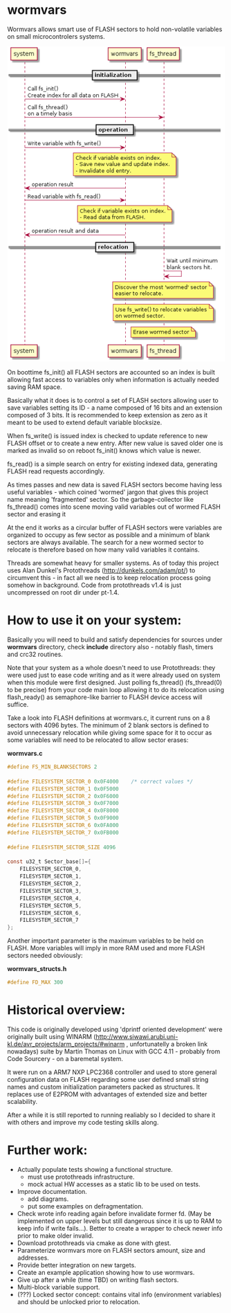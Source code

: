 # wormvars

  Wormvars allows smart use of FLASH sectors to hold non-volatile variables on small microcontrolers systems.

![wormvars](uml/wormvars.png)

  On boottime fs_init() all FLASH sectors are accounted so an index is built allowing fast access to variables only when information is actually needed saving RAM space.

  Basically what it does is to control a set of FLASH sectors allowing user to save variables setting its ID - a name composed of 16 bits and an extension composed of 3 bits. It is recommended to keep extension as zero as it meant to be used to extend default variable blocksize.
  
  When fs_write() is issued index is checked to update reference to new FLASH offset or to create a new entry. After new value is saved older one is marked as invalid so on reboot fs_init() knows which value is newer.
  
  fs_read() is a simple search on entry for existing indexed data, generating FLASH read requests accordingly.

  As times passes and new data is saved FLASH sectors become having less useful variables - which coined 'wormed' jargon that gives this project name meaning 'fragmented' sector. So the garbage-collector like fs_thread() comes into scene moving valid variables out of wormed FLASH sector and erasing it
  
  At the end it works as a circular buffer of FLASH sectors were variables are organized to occupy as few sector as possible and a minimum of blank sectors are always available. The search for a new wormed sector to relocate is therefore based on how many valid variables it contains.
  
  Threads are somewhat heavy for smaller systems. As of today this project uses Alan Dunkel's Protothreads (http://dunkels.com/adam/pt/) to circumvent this - in fact all we need is to keep relocation process going somehow in background. Code from protothreads v1.4 is just uncompressed on root dir under pt-1.4.
  

# How to use it on your system:

  Basically you will need to build and satisfy dependencies for sources under **wormvars** directory, check **include** directory also - notably flash, timers and crc32 routines.

  Note that your system as a whole doesn't need to use Protothreads: they were used just to ease code writing and as it were already used on system when this module were first designed. Just polling fs_thread() (fs_thread(0) to be precise) from your code main loop allowing it to do its relocation using flash_ready() as semaphore-like barrier to FLASH device access will suffice.
  
  Take a look into FLASH definitions at wormvars.c, it current runs on a 8 sectors with 4096 bytes. The minimum of 2 blank sectors is defined to avoid unnecessary relocation while giving some space for it to occur as some variables will need to be relocated to allow sector erases:

**wormvars.c**
  ``` c
  #define FS_MIN_BLANKSECTORS 2

  #define FILESYSTEM_SECTOR_0 0x0F4000    /* correct values */
  #define FILESYSTEM_SECTOR_1 0x0F5000
  #define FILESYSTEM_SECTOR_2 0x0F6000
  #define FILESYSTEM_SECTOR_3 0x0F7000
  #define FILESYSTEM_SECTOR_4 0x0F8000
  #define FILESYSTEM_SECTOR_5 0x0F9000
  #define FILESYSTEM_SECTOR_6 0x0FA000
  #define FILESYSTEM_SECTOR_7 0x0FB000

  #define FILESYSTEM_SECTOR_SIZE 4096

  const u32_t Sector_base[]={
      FILESYSTEM_SECTOR_0,
      FILESYSTEM_SECTOR_1,
      FILESYSTEM_SECTOR_2,
      FILESYSTEM_SECTOR_3,
      FILESYSTEM_SECTOR_4,
      FILESYSTEM_SECTOR_5,
      FILESYSTEM_SECTOR_6,
      FILESYSTEM_SECTOR_7
  };
```

Another important parameter is the maximum variables to be held on FLASH. More variables will imply in more RAM used and more FLASH sectors needed obviously:

**wormvars_structs.h**
  ``` c
  #define FD_MAX 300
  ```


# Historical overview:

 This code is originally developed using 'dprintf oriented development' were originally built using WINARM (http://www.siwawi.arubi.uni-kl.de/avr_projects/arm_projects/#winarm , unfortunatelly a broken link nowadays) suite by Martin Thomas on Linux with GCC 4.11 - probably from Code Sourcery - on a baremetal system. 

 It were run on a ARM7 NXP LPC2368 controller and used to store general configuration data on FLASH regarding some user defined small string names and custom initialization parameters packed as structures. It replaces use of E2PROM with advantages of extended size and better scalability.

 After a while it is still reported to running realiably so I decided to share it with others and improve my code testing skills along.

# Further work:

- Actually populate tests showing a functional structure.
  - must use protothreads infrastructure.
  - mock actual HW accesses as a static lib to be used on tests.
- Improve documentation.
  - add diagrams.
  - put some examples on defragmentation.
- Check wrote info reading again before invalidate former fd. (May be implemented on upper levels but still
  dangerous since it is up to RAM to keep info if write fails...). Better to create a wrapper to check newer info prior
  to make older invalid.
- Download protothreads via cmake as done with gtest.
- Parameterize wormvars more on FLASH sectors amount, size and addresses.
- Provide better integration on new targets.
- Create an example application showing how to use wormvars.
- Give up after a while (time TBD) on writing flash sectors.
- Multi-block variable support.
- (???) Locked sector concept: contains vital info (environment variables) and should be unlocked prior to relocation.
